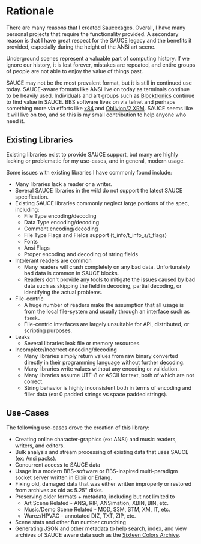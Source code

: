 # Rationale

There are many reasons that I created Saucexages. Overall, I have many personal projects that require the functionality provided. A secondary reason is that I have great respect for the SAUCE legacy and the benefits it provided, especially during the height of the ANSi art scene.

Underground scenes represent a valuable part of computing history. If we ignore our history, it is lost forever, mistakes are repeated, and entire groups of people are not able to enjoy the value of things past.

SAUCE may not be the most prevalent format, but it is still in continued use today. SAUCE-aware formats like ANSi live on today as terminals continue to be heavily used. Individuals and art groups such as [Blocktronics](http://blocktronics.org/) continue to find value in SAUCE. BBS software lives on via telnet and perhaps something more via efforts like [x84](https://github.com/jquast/x84) and [Oblivion/2 XRM](https://github.com/M-griffin/Oblivion2-XRM). SAUCE seems like it will live on too, and so this is my small contribution to help anyone who need it.

## Existing Libraries

Existing libraries exist to provide SAUCE support, but many are highly lacking or problematic for my use-cases, and in general, modern usage.

Some issues with existing libraries I have commonly found include:

* Many libraries lack a reader or a writer.
* Several SAUCE libraries in the wild do not support the latest SAUCE specification.
* Existing SAUCE libraries commonly neglect large portions of the spec, including:
    * File Type encoding/decoding
    * Data Type encoding/decoding
    * Comment encoding/decoding
    * File Type Flags and Fields support (t_info/t_info_s/t_flags)
    * Fonts
    * Ansi Flags
    * Proper encoding and decoding of string fields
* Intolerant readers are common
    * Many readers will crash completely on any bad data. Unfortunately bad data is common in SAUCE blocks.
    * Readers don't provide any tools to mitigate the issues caused by bad data such as skipping the field in decoding, partial decoding, or identifying the actual problems.
* File-centric
    * A huge number of readers make the assumption that all usage is from the local file-system and usually through an interface such as `fseek.`
    * File-centric interfaces are largely unsuitable for API, distributed, or scripting purposes.
* Leaks
    * Several libraries leak file or memory resources.
* Incomplete/Incorrect encoding/decoding
    * Many libraries simply return values from raw binary converted directly in their programming language without further decoding.
    * Many libraries write values without any encoding or validation.
    * Many libraries assume UTF-8 or ASCII for text, both of which are not correct.
    * String behavior is highly inconsistent both in terms of encoding and filler data (ex: 0 padded strings vs space padded strings).
             
## Use-Cases

The following use-cases drove the creation of this library:

* Creating online character-graphics (ex: ANSi) and music readers, writers, and editors.
* Bulk analysis and stream processing of existing data that uses SAUCE (ex: Ansi packs).
* Concurrent access to SAUCE data
* Usage in a modern BBS-software or BBS-inspired multi-paradigm socket server written in Elixir or Erlang.
* Fixing old, damaged data that was either written improperly or restored from archives as old as 5.25" disks.
* Preserving older formats + metadata, including but not limited to
    * Art Scene Related - ANSi, RIP, ANSimation, XBIN, BIN, etc.
    * Music/Demo Scene Related - MOD, S3M, STM, XM, IT, etc.
    * Warez/HPVAC - annotated DIZ, TXT, ZIP, etc.
* Scene stats and other fun number crunching
* Generating JSON and other metadata to help search, index, and view archives of SAUCE aware data such as the [Sixteen Colors Archive](https://github.com/sixteencolors/sixteencolors-archive).